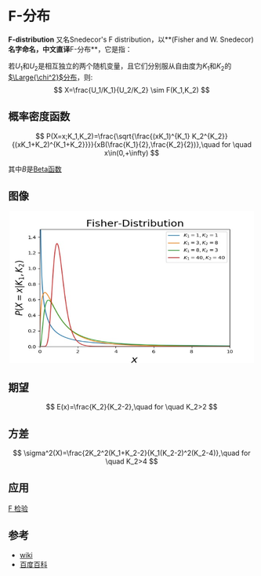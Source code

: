 # F-分布
**F-distribution** 又名Snedecor's F distribution，以**(Fisher and W. Snedecor)**名字命名，中文直译**F-分布**，它是指：

若$U_1$和$U_2$是相互独立的两个随机变量，且它们分别服从自由度为$K_1$和$K_2$的[$\Large{\chi^2}$分布](math/statics/files/xx.md)，则:
$$
X=\frac{U_1/K_1}{U_2/K_2} \sim F(K_1,K_2)
$$

## 概率密度函数
$$
P(X=x;K_1,K_2)=\frac{\sqrt{\frac{(xK_1)^{K_1} K_2^{K_2}}{(xK_1+K_2)^{K_1+K_2}}}}{xB(\frac{K_1}{2},\frac{K_2}{2})},\quad for \quad x\in(0,+\infty)
$$

其中$B$是[Beta函数](math/analys/beta.md)

## 图像
<div align=center><img src="math/statics/files/f.jpg", width=500, height=310></div>

## 期望 
$$
E(x)=\frac{K_2}{K_2-2},\quad for \quad K_2>2
$$

## 方差
$$
\sigma^2(X)=\frac{2K_2^2(K_1+K_2-2}{K_1(K_2-2)^2(K_2-4)},\quad for \quad K_2>4
$$

## 应用
[F 检验](https://blog.csdn.net/lanchunhui/article/details/52185808)

## 参考
- [wiki](https://en.wikipedia.org/wiki/F-distribution)
- [百度百科](https://baike.baidu.com/item/F%E5%88%86%E5%B8%83)
